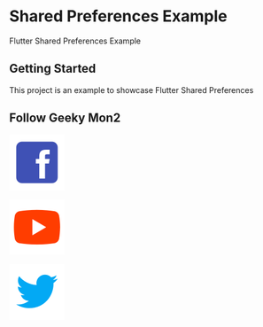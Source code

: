 # Shared Preferences Example

Flutter Shared Preferences Example

## Getting Started

This project is an example to showcase Flutter Shared Preferences

## Follow Geeky Mon2

[![follow-me](https://github.com/geekymon2/social/blob/master/icons8-facebook-100.png)](https://www.facebook.com/Geeky-Mon2-106714194472450/)

[![follow-me](https://github.com/geekymon2/social/blob/master/icons8-play-button-100.png)](https://www.youtube.com/channel/UCAkvAE25-NRI1SAhRdRH1kw/)

[![follow-me](https://github.com/geekymon2/social/blob/master/icons8-twitter-100.png)](https://twitter.com/Mon217595753/)
